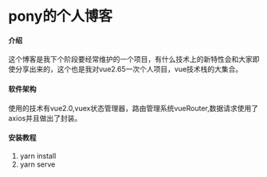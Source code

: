 <!--
 * @Description: It was written by Pony
 * @Version: 2.0
 * @Autor: Pony
 * @Date: 2020-08-20 13:00:23
 * @LastEditors: Pony
 * @LastEditTime: 2020-08-20 13:00:49
-->
# pony的个人博客

#### 介绍
这个博客是我下个阶段要经常维护的一个项目，有什么技术上的新特性会和大家即使分享出来的，这个也是我对vue2.65一次个人项目，vue技术栈的大集合。

#### 软件架构
使用的技术有vue2.0,vuex状态管理器，路由管理系统vueRouter,数据请求使用了axios并且做出了封装。


#### 安装教程

1.  yarn install
2.  yarn serve